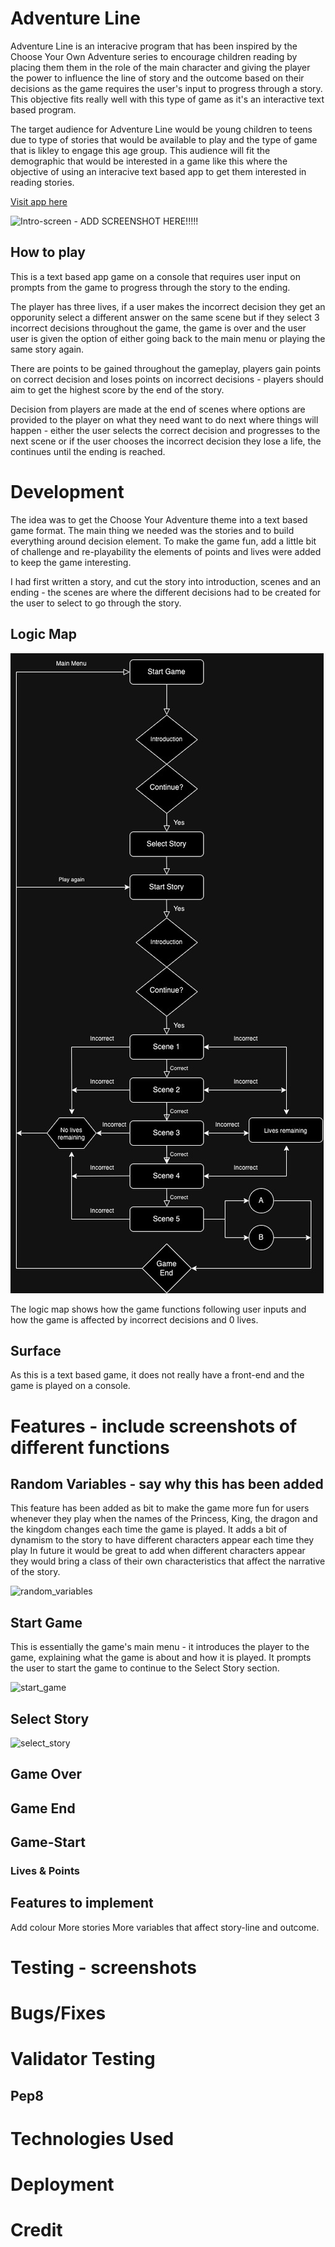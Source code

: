 # Adventure Line
Adventure Line is an interacive program that has been inspired by the Choose Your Own Adventure series to encourage children reading by placing them them in the role of the main character and giving the player the power to influence the line of story and the outcome based on their decisions as the game requires the user's input to progress through a story. This objective fits really well with this type of game as it's an interactive text based program.

The target audience for Adventure Line would be young children to teens due to type of stories that would be available to play and the type of game that is likley to engage this age group. This audience will fit the demographic that would be interested in a game like this where the objective of using an interacive text based app to get them interested in reading stories.

[Visit app here](https://adventure-line-e6e050da4a13.herokuapp.com/)

![Intro-screen](media/responsive.png) - ADD SCREENSHOT HERE!!!!!

## How to play

This is a text based app game on a console that requires user input on prompts from the game to progress through the story to the ending.

The player has three lives, if a user makes the incorrect decision they get an opporunity select a different answer on the same scene but if they select 3 incorrect decisions throughout the game, the game is over and the user user is given the option of either going back to the main menu or playing the same story again.

There are points to be gained throughout the gameplay, players gain points on correct decision and loses points on incorrect decisions - players should aim to get the highest score by the end of the story.

Decision from players are made at the end of scenes where options are provided to the player on what they need want to do next where things will happen - either the user selects the correct decision and progresses to the next scene or if the user chooses the incorrect decision they lose a life, the continues until the ending is reached.

# Development

The idea was to get the Choose Your Adventure theme into a text based game format. The main thing we needed was the stories and to build everything around decision element. To make the game fun, add a little bit of challenge and re-playability the elements of points and lives were added to keep the game interesting.

I had first written a story, and cut the story into introduction, scenes and an ending - the scenes are where the different decisions had to be created for the user to select to go through the story.

## Logic Map

![flowchart](media/al_flowchart.jpg)

The logic map shows how the game functions following user inputs and how the game is affected by incorrect decisions and 0 lives.

## Surface
As this is a text based game, it does not really have a front-end and the game is played on a console.

# Features - include screenshots of different functions

## Random Variables - say why this has been added
This feature has been added as bit to make the game more fun for users whenever they play when the names of the Princess, King, the dragon and the kingdom changes each time the game is played. It adds a bit of dynamism to the story to have different characters appear each time they play
In future it would be great to add when different characters appear they would bring a class of their own characteristics that affect the narrative of the story.

![random_variables]()

## Start Game
This is essentially the game's main menu - it introduces the player to the game, explaining what the game is about and how it is played.
It prompts the user to start the game to continue to the Select Story section.

![start_game]()

## Select Story


![select_story]()

## Game Over

## Game End

## Game-Start

### Lives & Points

## Features to implement
Add colour
More stories
More variables that affect story-line and outcome.

# Testing - screenshots

# Bugs/Fixes

# Validator Testing
## Pep8

# Technologies Used

# Deployment

# Credit